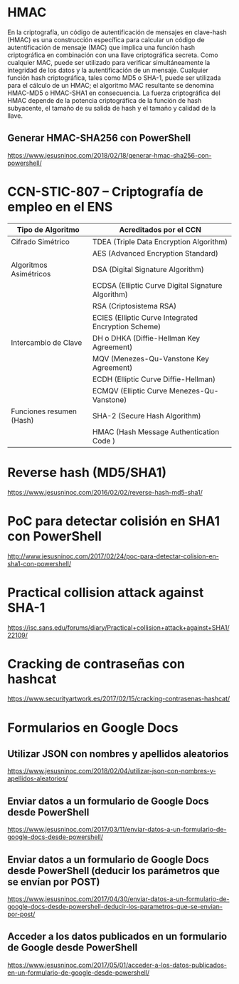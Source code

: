 # HMAC
En la criptografía, un código de autentificación de mensajes en clave-hash (HMAC) es una construcción específica para calcular un código de autentificación de mensaje (MAC) que implica una función hash criptográfica en combinación con una llave criptográfica secreta. Como cualquier MAC, puede ser utilizado para verificar simultáneamente la integridad de los datos y la autentificación de un mensaje. Cualquier función hash criptográfica, tales como MD5 o SHA-1, puede ser utilizada para el cálculo de un HMAC; el algoritmo MAC resultante se denomina HMAC-MD5 o HMAC-SHA1 en consecuencia. La fuerza criptográfica del HMAC depende de la potencia criptográfica de la función de hash subyacente, el tamaño de su salida de hash y el tamaño y calidad de la llave.

## Generar HMAC-SHA256 con PowerShell
https://www.jesusninoc.com/2018/02/18/generar-hmac-sha256-con-powershell/

# CCN-STIC-807 – Criptografía de empleo en el ENS
|Tipo de Algoritmo| Acreditados por el CCN|
|--|--
|Cifrado Simétrico|TDEA (Triple Data Encryption Algorithm)
||AES (Advanced Encryption Standard)
|Algoritmos Asimétricos|DSA (Digital Signature Algorithm)
||ECDSA (Elliptic Curve Digital Signature Algorithm)
||RSA (Criptosistema RSA)
||ECIES (Elliptic Curve Integrated Encryption Scheme)
|Intercambio de Clave|DH o DHKA (Diffie-Hellman Key Agreement)
||MQV (Menezes-Qu-Vanstone Key Agreement)
||ECDH (Elliptic Curve Diffie-Hellman)
||ECMQV (Elliptic Curve Menezes-Qu-Vanstone)
|Funciones resumen (Hash)|SHA-2 (Secure Hash Algorithm)
||HMAC (Hash Message Authentication Code )

# Reverse hash (MD5/SHA1)
https://www.jesusninoc.com/2016/02/02/reverse-hash-md5-sha1/

# PoC para detectar colisión en SHA1 con PowerShell
http://www.jesusninoc.com/2017/02/24/poc-para-detectar-colision-en-sha1-con-powershell/

# Practical collision attack against SHA-1
https://isc.sans.edu/forums/diary/Practical+collision+attack+against+SHA1/22109/

# Cracking de contraseñas con hashcat
https://www.securityartwork.es/2017/02/15/cracking-contrasenas-hashcat/

# Formularios en Google Docs

## Utilizar JSON con nombres y apellidos aleatorios
https://www.jesusninoc.com/2018/02/04/utilizar-json-con-nombres-y-apellidos-aleatorios/

## Enviar datos a un formulario de Google Docs desde PowerShell
https://www.jesusninoc.com/2017/03/11/enviar-datos-a-un-formulario-de-google-docs-desde-powershell/

## Enviar datos a un formulario de Google Docs desde PowerShell (deducir los parámetros que se envían por POST)
https://www.jesusninoc.com/2017/04/30/enviar-datos-a-un-formulario-de-google-docs-desde-powershell-deducir-los-parametros-que-se-envian-por-post/

## Acceder a los datos publicados en un formulario de Google desde PowerShell
https://www.jesusninoc.com/2017/05/01/acceder-a-los-datos-publicados-en-un-formulario-de-google-desde-powershell/

